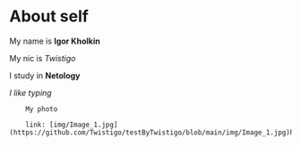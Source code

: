 # About self

My name is **Igor Kholkin**

My nic is _Twistigo_

I study in **Netology**

_I like typing_

        My photo

        link: [img/Image_1.jpg](https://github.com/Twistigo/testByTwistigo/blob/main/img/Image_1.jpg)https://github.com/Twistigo/testByTwistigo/blob/main/img/Image_1.jpg
        

